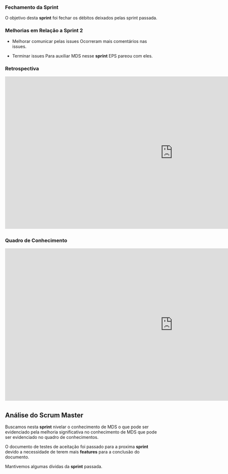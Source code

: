 ### Fechamento da Sprint
O objetivo desta __sprint__ foi fechar os débitos deixados pelas sprint passada.

### Melhorias em Relação a __Sprint__ 2
* Melhorar comunicar pelas issues
Ocorreram mais comentários nas issues.

* Terminar issues
Para auxiliar MDS nesse __sprint__ EPS pareou com eles.

### Retrospectiva
<iframe width="1100" height="500" frameborder="0" src="https://docs.google.com/document/d/e/2PACX-1vR4hY4WB0l7oNnR7YrZbJhMOmAkIX7jnKTl2snDJjQASknB0SEhnAx5SFwU5nGBNiFbuXdWw9mfbtaS/pub
" scrolling="no" style="overflow: hidden; margin-bottom: 5px;">Your browser is not able to display frames</iframe>

### Quadro de Conhecimento

<iframe width="1100" height="500" frameborder="0" src="https://docs.google.com/spreadsheets/d/e/2PACX-1vQz4PB1QudgJp7Resl8wUHgxOGqkoSUCB47p7MJxv02Co7vuFXVY0JxMVbYuSR9alX9l6H8kZnjqhd3/pubhtml?gid=95863306&single=true
" scrolling="no" style="overflow: hidden; margin-bottom: 5px;">Your browser is not able to display frames</iframe>

## Análise do Scrum Master
Buscamos nesta __sprint__  nivelar o conhecimento de MDS o que pode ser evidenciado pela melhoria significativa no conhecimento de MDS que pode ser evidenciado no quadro de conhecimentos. 

O documento de testes de aceitação foi passado para a proxima __sprint__ devido a necessidade de terem mais __features__ para a conclusão do documento.

Mantivemos algumas dividas da __sprint__ passada.
